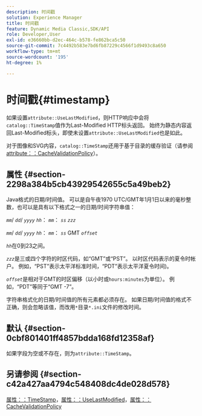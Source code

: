 ```yaml
---
description: 时间戳
solution: Experience Manager
title: 时间戳
feature: Dynamic Media Classic,SDK/API
role: Developer,User
exl-id: e36660bb-d2ec-464c-b578-fe862bca5c50
source-git-commit: 7c4492b583e7bd6fb87229c4566f1d9493c8a650
workflow-type: tm+mt
source-wordcount: '195'
ht-degree: 1%

---
```


# 时间戳{#timestamp}

如果设置`attribute::UseLastModified`，则HTTP响应中会将`catalog::TimeStamp`值作为Last-Modified HTTP标头返回。 始终为静态内容返回Last-Modified标头，即使未设置`attribute::UseLastModified`也是如此。

对于图像和SVG内容，`catalog::TimeStamp`还用于基于目录的缓存验证（请参阅[attribute：：CacheValidationPolicy](/help/aem-is-ir-api/is-api/image-catalog/image-serving-api-ref/c-image-catalog-reference/c-attributes-reference/r-cachevalidationpolicy.md)）。

## 属性 {#section-2298a384b5cb43929542655c5a49beb2}

Java格式的日期/时间值。 可以是自午夜1970 UTC/GMT年1月1日以来的毫秒整数，也可以是具有以下格式之一的日期/时间字符串值：

*`mm`*/ *`dd`*/ *`yyyy`* *`hh`*： *`mm`*： *`ss`* *`zzz`*

*`mm`*/ *`dd`*/ *`yyyy`* *`hh`*： *`mm`*： *`ss`* GMT *`offset`*

*`hh`*&#x200B;在0到23之间。

*`zzz`*&#x200B;是三或四个字符的时区代码，如“GMT”或“PST”。 以时区代码表示的夏令时帐户。 例如，“PST”表示太平洋标准时间，“PDT”表示太平洋夏令时间)。

*`offset`*&#x200B;是相对于GMT的时区偏移（以小时或`hours:minutes`为单位）。 例如，“PDT”等同于“GMT -7”。

字符串格式化的日期/时间值的所有元素都必须存在。 如果日期/时间值的格式不正确，则会忽略该值，而改用`*`目录`*.ini`文件的修改时间。

## 默认 {#section-0cbf801401ff4857bdda168fd12358af}

如果字段为空或不存在，则为`attribute::TimeStamp`。

## 另请参阅 {#section-c42a427aa4794c548408dc4de028d578}

[属性：：TimeStamp](../../../../../../is-api/image-catalog/image-serving-api-ref/c-image-catalog-reference/c-attributes-reference/r-timestamp.md#reference-4213c599a64942ee8cb9d80696b08296)，[属性：：UseLastModified](../../../../../../is-api/image-catalog/image-serving-api-ref/c-image-catalog-reference/c-attributes-reference/r-uselastmodified.md#reference-73ecc421e6864a38aec5a4775f06b8e8)，[属性：：CacheValidationPolicy](../../../../../../is-api/image-catalog/image-serving-api-ref/c-image-catalog-reference/c-attributes-reference/r-cachevalidationpolicy.md#reference-e55e52fd749041718a9af69fa2027b57)
